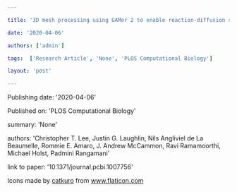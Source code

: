 ---
title: '3D mesh processing using GAMer 2 to enable reaction-diffusion simulations in realistic cellular geometries'
date: '2020-04-06'
authors: ['admin']
tags:  ['Research Article', 'None', 'PLOS Computational Biology']
layout: 'post'
---
Publishing date: '2020-04-06'

Published on: 'PLOS Computational Biology'

summary: 'None'

authors: 'Christopher T. Lee, Justin G. Laughlin, Nils Angliviel de La Beaumelle, Rommie E. Amaro, J. Andrew McCammon, Ravi Ramamoorthi, Michael Holst, Padmini Rangamani'

link to paper: '10.1371/journal.pcbi.1007756'

Icons made by <a href="https://www.flaticon.com/free-icon/bookshelves_3576884" title="catkuro">catkuro</a> from <a href="https://www.flaticon.com/" title="Flaticon"> www.flaticon.com</a>